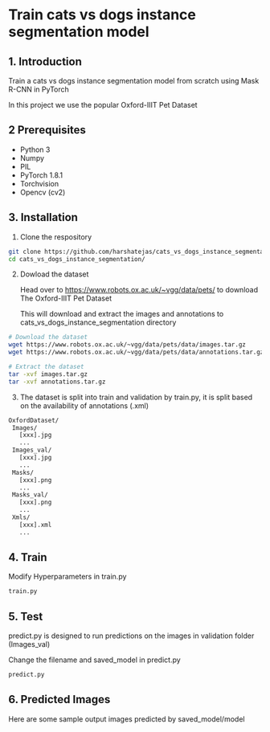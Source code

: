 # Train cats vs dogs instance segmentation model
## 1. Introduction
Train a cats vs dogs instance segmentation model from scratch using Mask R-CNN in PyTorch

In this project we use the popular Oxford-IIIT Pet Dataset

## 2 Prerequisites
- Python 3
- Numpy
- PIL
- PyTorch 1.8.1
- Torchvision
- Opencv (cv2)

## 3. Installation

1. Clone the respository
```bash
git clone https://github.com/harshatejas/cats_vs_dogs_instance_segmentation.git
cd cats_vs_dogs_instance_segmentation/
```
2. Dowload the dataset

   Head over to https://www.robots.ox.ac.uk/~vgg/data/pets/ to download The Oxford-IIIT Pet Dataset
   
   This will download and extract the images and annotations to cats_vs_dogs_instance_segmentation directory
   
```bash
# Download the dataset
wget https://www.robots.ox.ac.uk/~vgg/data/pets/data/images.tar.gz
wget https://www.robots.ox.ac.uk/~vgg/data/pets/data/annotations.tar.gz
```
```bash
# Extract the dataset
tar -xvf images.tar.gz
tar -xvf annotations.tar.gz
```

   3. The dataset is split into train and validation by train.py, it is split based on the availability of annotations (.xml)
```bash
OxfordDataset/
 Images/
   [xxx].jpg
   ...
 Images_val/
   [xxx].jpg
   ...
 Masks/
   [xxx].png
   ...
 Masks_val/
   [xxx].png
   ...  
 Xmls/
   [xxx].xml
   ...
``` 

## 4. Train
Modify Hyperparameters in train.py
```bash
train.py
```

## 5. Test
predict.py is designed to run predictions on the images in validation folder (Images_val)

Change the filename and saved_model in predict.py
```bash
predict.py
```

## 6. Predicted Images
Here are some sample output images predicted by saved_model/model
